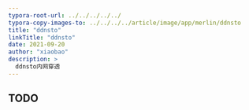 ```yaml
---
typora-root-url: ../../../../../
typora-copy-images-to: ../../../../article/image/app/merlin/ddnsto
title: "ddnsto"
linkTitle: "ddnsto"
date: 2021-09-20
author: "xiaobao"
description: >
  ddnsto内网穿透
---
```


## TODO


